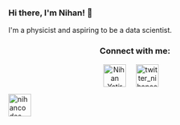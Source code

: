 ### Hi there, I'm Nihan! 👋
I'm a physicist and aspiring to be a data scientist. 

<h3 align="center">Connect with me:</h3>
<p align="center">
<a href="https://www.linkedin.com/in/nihanyatir/" target="blank"><img align="center" src="https://pics.freeicons.io/uploads/icons/png/16090541531530099327-512.png" alt="Nihan Yatir" height="45" width="45" /></a>&nbsp;&nbsp;&nbsp;&nbsp;
</a>
<a href="https://twitter.com/nihancodes" target="blank"><img align="center" src="https://pics.freeicons.io/uploads/icons/png/5959933821530099343-512.png" alt="twitter_nihancodes" height="45" width="45" /></a> &nbsp;&nbsp;&nbsp;
  
<a href="https://nihancodes.com/" target="blank"><img align="center" src="https://pics.freeicons.io/uploads/icons/png/1803804771639199099-512.png" alt="nihancodes" height="45" width="45" width="45" /></a> &nbsp;&nbsp;&nbsp;
</p>

<!--
**nihanyatir/nihanyatir** is a ✨ _special_ ✨ repository because its `README.md` (this file) appears on your GitHub profile.

Here are some ideas to get you started:

- 🔭 I’m currently working on ...
- 🌱 I’m currently learning ...
- 👯 I’m looking to collaborate on ...
- 🤔 I’m looking for help with ...
- 💬 Ask me about ...
- 📫 How to reach me: ...
- 😄 Pronouns: ...
- ⚡ Fun fact: ...
-->
</p>

<!--
**nihanyatir/nihanyatir** is a ✨ _special_ ✨ repository because its `README.md` (this file) appears on your GitHub profile.

Here are some ideas to get you started:

- 🔭 I’m currently working on ...
- 🌱 I’m currently learning ...
- 👯 I’m looking to collaborate on ...
- 🤔 I’m looking for help with ...
- 💬 Ask me about ...
- 📫 How to reach me: ...
- 😄 Pronouns: ...
- ⚡ Fun fact: ...
-->
